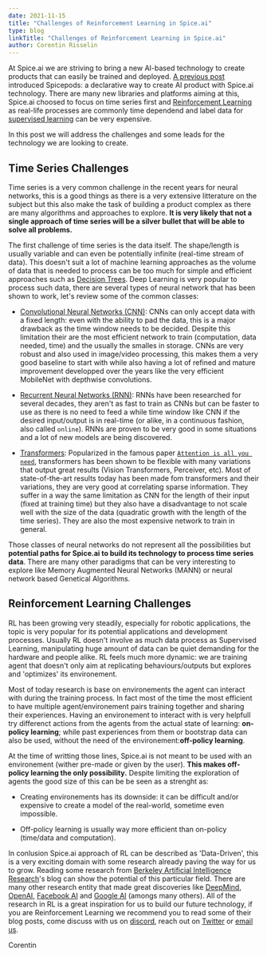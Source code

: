 ```yaml
---
date: 2021-11-15
title: "Challenges of Reinforcement Learning in Spice.ai"
type: blog
linkTitle: "Challenges of Reinforcement Learning in Spice.ai"
author: Corentin Risselin
---
```


At Spice.ai we are striving to bring a new AI-based technology to create products that can easily be trained and deployed. [A previous post](/posts/2021/11/15/teaching-apps-how-to-learn-with-spicepods/) introduced Spicepods: a declarative way to create AI product with Spice.ai technology. There are many new libraries and platforms aiming at this, Spice.ai choosed to focus on time series first and [Reinforcement Learning](https://en.wikipedia.org/wiki/Reinforcement_learning) as real-life processes are commonly time dependend and label data for [supervised learning](https://en.wikipedia.org/wiki/Supervised_learning) can be very expensive.

In this post we will address the challenges and some leads for the technology we are looking to create.

## Time Series Challenges

Time series is a very common challenge in the recent years for neural networks, this is a good things as there is a very extensive litterature on the subject but this also make the task of building a product complex as there are many algorithms and approaches to explore. **It is very likely that not a single approach of time series will be a silver bullet that will be able to solve all problems.**

The first challenge of time series is the data itself. The shape/length is usually variable and can even be potentially infinite (real-time stream of data). This doesn't suit a lot of machine learning approaches as the volume of data that is needed to process can be too much for simple and efficient approaches such as [Decision Trees](https://en.wikipedia.org/wiki/Decision_tree). Deep Learning is very popular to process such data, there are several types of neural network that has been shown to work, let's review some of the common classes:

* [Convolutional Neural Networks (CNN)](https://en.wikipedia.org/wiki/Convolutional_neural_network): CNNs can only accept data with a fixed length: even with the ability to pad the data, this is a major drawback as the time window needs to be decided. Despite this limitation their are the most efficient network to train (computation, data needed, time) and the usually the smalles in storage. CNNs are very robust and also used in image/video processing, this makes them a very good baseline to start with while also having a lot of refined and mature improvement developped over the years like the very efficient MobileNet with depthwise convolutions.

* [Recurrent Neural Networks (RNN)](https://en.wikipedia.org/wiki/Recurrent_neural_network): RNNs have been researched for several decades, they aren't as fast to train as CNNs but can be faster to use as there is no need to feed a while time window like CNN if the desired input/output is in real-time (or alike, in a continuous fashion, also called `online`). RNNs are proven to be very good in some situations and a lot of new models are being discovered.

* [Transformers](https://en.wikipedia.org/wiki/Transformer_(machine_learning_model)): Popularized in the famous paper [`Attention is all you need`](https://arxiv.org/pdf/1706.03762.pdf), transformers has been shown to be flexible with many variations that output great results (Vision Transformers, Perceiver, etc). Most of state-of-the-art results today has been made fom transformers and their variations, they are very good at correlating sparse information. They suffer in a way the same limitation as CNN for the length of their input (fixed at training time) but they also have a disadvantage to not scale well with the size of the data (quadratic growth with the length of the time series). They are also the most expensive network to train in general.

Those classes of neural networks do not represent all the possibilities but **potential paths for Spice.ai to build its technology to process time series data**. There are many other paradigms that can be very interesting to explore like Memory Augmented Neural Networks (MANN) or neural network based Genetical Algorithms.


## Reinforcement Learning Challenges

RL has been growing very steadily, especially for robotic applications, the topic is very popular for its potential applications and development processes. Usually RL doesn't involve as much data process as Supervised Learning, manipulating huge amount of data can be quiet demanding for the hardware and people alike. RL feels much more dynamic: we are training agent that doesn't only aim at replicating behaviours/outputs but explores and 'optimizes' its environement.

Most of today research is base on environements the agent can interact with during the training process. In fact most of the time the most efficient to have multiple agent/environement pairs training together and sharing their experiences. Having an environement to interact with is very helpfull try differenct actions from the agents from the actual state of learning: **on-policy learning**; while past experiences from them or bootstrap data can also be used, without the need of the environement:**off-policy learning**.

At the time of writting those lines, Spice.ai is not meant to be used with an environement (wither pre-made or given by the user). **This makes off-policy learning the only possibility.** Despite limiting the exploration of agents the good size of this can be be seen as a strenght as:

* Creating environements has its downside: it can be difficult and/or expensive to create a model of the real-world, sometime even impossible.

* Off-policy learning is usually way more efficient than on-policy (time/data and computation).

In conlusion Spice.ai approach of RL can be described as 'Data-Driven', this is a very exciting domain with some research already paving the way for us to grow. Reading some research from [Berkeley Artificial Intelligence Research](https://bair.berkeley.edu/)'s blog can show the potential of this particular field. There are many other research entity that made great discoveries like [DeepMind](https://deepmind.com/), [OpenAI](https://openai.com/), [Facebook AI](https://ai.facebook.com/) and [Google AI](https://ai.google/) (amongs many others). All of the research in RL is a great inspiration for us to build our future technology, if you are Reinforcement Learning we recommend you to read some of their blog posts, come discuss with us on [discord](https://discord.gg/kZnTfneP5u), reach out on [Twitter](https://twitter.com/SpiceAIHQ) or [email us](mailto:hey@spiceai.io).


Corentin
